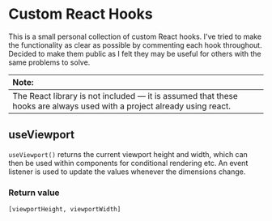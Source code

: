 # Custom React Hooks

This is a small personal collection of custom React hooks. I've tried to make
the functionality as clear as possible by commenting each hook throughout.
Decided to make them public as I felt they may be useful for others with the
same problems to solve.

| Note: |
| :--- |
| The React library is not included — it is assumed that these hooks are always used with a project already using react. |

## useViewport

`useViewport()` returns the current viewport height and width, which can then
be used within components for conditional rendering etc. An event listener is used
to update the values whenever the dimensions change.

### Return value

`[viewportHeight, viewportWidth]`
